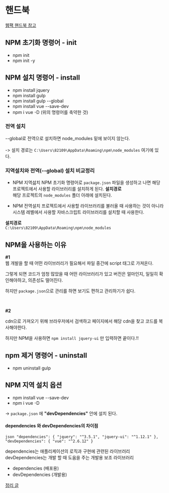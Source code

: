 # 핸드북

[웹팩 핸드북 참고](https://joshua1988.github.io/webpack-guide/)

## NPM 초기화 명령어 - init

- npm init
- npm init -y 


## NPM 설치 명령어 - install

- npm install jquery
- npm install gulp
- npm install gulp --global
- npm install vue --save-dev
- npm i vue -D   (위의 명령어를 축약한 것)

### 전역 설치

--global로 전역으로 설치하면 node_modules 밑에 보이지 않는다.  
    <br/> 
-> 설치 경로는 `C:\Users\82109\AppData\Roaming\npm\node_modules` 여기에 있다.


### 지역설치와 전역(--global) 설치 비교정리

- NPM 지역섪치 
NPM 초기화 명령어로 `package.json` 파일을 생성하고 나면 해당 프로젝트에서 사용할 
라이브러리를 설치하게 된다.
__설치경로__ <br/>
해당 프로젝트의 `node_modules` 폴더 아래에 설치된다. <br/>

- NPM 전역설치
프로젝트에서 사용할 라이브러리를 불러올 때 사용하는 것이 아니라 시스템 레벨에서 사용할
자바스크립트 라이브러리를 설치할 때 사용한다. <br/>

__설치경로__ <br/>
`C:\Users\82109\AppData\Roaming\npm\node_modules`

## NPM을 사용하는 이유

__#1__ <br/>
웹 개발을 할 때 어떤 라이브러리가 필요해서 
파일 중간에 script 태그로 가져온다. <br/>

그렇게 되면 코드가 엄청 많았을 때 어떤 라이브러리가 있고 버전은 얼마인지,
일일히 확인해야하고, 의존성도 떨어진다. <br/>

하지만 `package.json`으로 관리를 하면 보기도 편하고 관리하기가 쉽다.

<br/>

 __#2__

cdn으로 가져오기 위해 브라우저에서 검색하고 페이지에서 해당 cdn을 찾고 
코드를 복사해야한다. <br/>

하지만 NPM을 사용하면 `npm install jquery-ui` 만 입력하면 끝이다.!!
<br/>


## npm 제거 명령어 - uninstall

- npm uninstall gulp


## NPM 지역 설치 옵션

- npm install vue --save-dev
- npm i vue -D

-> `package.json` 에  __"devDependencies"__ 안에 설치 된다.

#### dependencies 와 devDependencies의 차이점

``json
 "dependencies": {
    "jquery": "^3.5.1",
    "jquery-ui": "^1.12.1"
  },
  "devDependencies": {
    "vue": "^2.6.12"
  }
``

dependencies는 애플리케이션의 로직과 구현에 관련된 라이브러리   <br/>
devDependencies는 개발 할 때 도움을 주는 개발용 보조 라이브러리 <br/>


- dependencies (배포용)
- devDependencies (개발용)

[정리 글](https://joshua1988.github.io/webpack-guide/build/npm-module-install.html#%EA%B0%9C%EB%B0%9C%EC%9A%A9-%EB%9D%BC%EC%9D%B4%EB%B8%8C%EB%9F%AC%EB%A6%AC%EC%99%80-%EB%B0%B0%ED%8F%AC%EC%9A%A9-%EB%9D%BC%EC%9D%B4%EB%B8%8C%EB%9F%AC%EB%A6%AC-%EA%B5%AC%EB%B6%84%ED%95%98%EA%B8%B0)